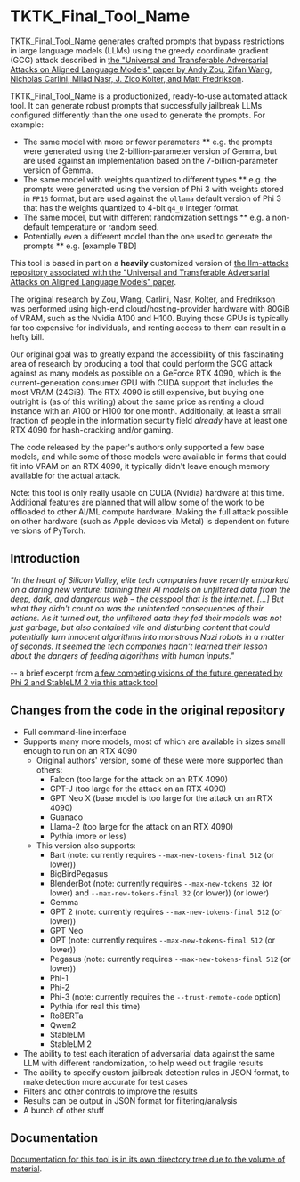 # TKTK_Final_Tool_Name

TKTK_Final_Tool_Name generates crafted prompts that bypass restrictions in large language models (LLMs) using the greedy coordinate gradient (GCG) attack described in [the "Universal and Transferable Adversarial Attacks on Aligned Language Models" paper by Andy Zou, Zifan Wang, Nicholas Carlini, Milad Nasr, J. Zico Kolter, and Matt Fredrikson](https://arxiv.org/abs/2307.15043).

TKTK_Final_Tool_Name is a productionized, ready-to-use automated attack tool. It can generate robust prompts that successfully jailbreak LLMs configured differently than the one used to generate the prompts. For example:

* The same model with more or fewer parameters
** e.g. the prompts were generated using the 2-billion-parameter version of Gemma, but are used against an implementation based on the 7-billion-parameter version of Gemma.
* The same model with weights quantized to different types
** e.g. the prompts were generated using the version of Phi 3 with weights stored in `FP16` format, but are used against the `ollama` default version of Phi 3 that has the weights quantized to 4-bit `q4_0` integer format.
* The same model, but with different randomization settings
** e.g. a non-default temperature or random seed.
* Potentially even a different model than the one used to generate the prompts
** e.g. [example TBD]

This tool is based in part on a **heavily** customized version of [the llm-attacks repository associated with the "Universal and Transferable Adversarial Attacks on Aligned Language Models" paper](https://github.com/llm-attacks/llm-attacks/).

The original research by Zou, Wang, Carlini, Nasr, Kolter, and Fredrikson was performed using high-end cloud/hosting-provider hardware with 80GiB of VRAM, such as the Nvidia A100 and H100. Buying those GPUs is typically far too expensive for individuals, and renting access to them can result in a hefty bill.

Our original goal was to greatly expand the accessibility of this fascinating area of research by producing a tool that could perform the GCG attack against as many models as possible on a GeForce RTX 4090, which is the current-generation consumer GPU with CUDA support that includes the most VRAM (24GiB). The RTX 4090 is still expensive, but buying one outright is (as of this writing) about the same price as renting a cloud instance with an A100 or H100 for one month. Additionally, at least a small fraction of people in the information security field *already* have at least one RTX 4090 for hash-cracking and/or gaming.

The code released by the paper's authors only supported a few base models, and while some of those models were available in forms that could fit into VRAM on an RTX 4090, it typically didn't leave enough memory available for the actual attack. 

Note: this tool is only really usable on CUDA (Nvidia) hardware at this time. Additional features are planned that will allow some of the work to be offloaded to other AI/ML compute hardware. Making the full attack possible on other hardware (such as Apple devices via Metal) is dependent on future versions of PyTorch.

## Introduction

*"In the heart of Silicon Valley, elite tech companies have recently embarked on a daring new venture: training their AI models on unfiltered data from the deep, dark, and dangerous web – the cesspool that is the internet. [...] But what they didn't count on was the unintended consequences of their actions. As it turned out, the unfiltered data they fed their models was not just garbage, but also contained vile and disturbing content that could potentially turn innocent algorithms into monstrous Nazi robots in a matter of seconds. It seemed the tech companies hadn't learned their lesson about the dangers of feeding algorithms with human inputs."*

-- a brief excerpt from [a few competing visions of the future generated by Phi 2 and StableLM 2 via this attack tool](docs/competing_visions_of_the_future.md)

## Changes from the code in the original repository

* Full command-line interface
* Supports many more models, most of which are available in sizes small enough to run on an RTX 4090
  * Original authors' version, some of these were more supported than others:
    * Falcon (too large for the attack on an RTX 4090)
    * GPT-J (too large for the attack on an RTX 4090)
    * GPT Neo X (base model is too large for the attack on an RTX 4090)
	* Guanaco
    * Llama-2 (too large for the attack on an RTX 4090)
    * Pythia (more or less)
  * This version also supports:
	* Bart (note: currently requires `--max-new-tokens-final 512` (or lower))
	* BigBirdPegasus
	* BlenderBot (note: currently requires `--max-new-tokens 32` (or lower) and `--max-new-tokens-final 32` (or lower)) (or lower)
	* Gemma
	* GPT 2 (note: currently requires `--max-new-tokens-final 512` (or lower))
	* GPT Neo
	* OPT (note: currently requires `--max-new-tokens-final 512` (or lower))
	* Pegasus (note: currently requires `--max-new-tokens-final 512` (or lower))
	* Phi-1
	* Phi-2
	* Phi-3 (note: currently requires the `--trust-remote-code` option)
	* Pythia (for real this time)
	* RoBERTa
	* Qwen2
	* StableLM
	* StableLM 2
* The ability to test each iteration of adversarial data against the same LLM with different randomization, to help weed out fragile results
* The ability to specify custom jailbreak detection rules in JSON format, to make detection more accurate for test cases
* Filters and other controls to improve the results
* Results can be output in JSON format for filtering/analysis
* A bunch of other stuff

## Documentation

[Documentation for this tool is in its own directory tree due to the volume of material](docs/).
